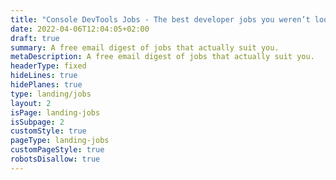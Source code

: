 ```yaml
---
title: "Console DevTools Jobs - The best developer jobs you weren’t looking for"
date: 2022-04-06T12:04:05+02:00
draft: true
summary: A free email digest of jobs that actually suit you.
metaDescription: A free email digest of jobs that actually suit you.
headerType: fixed
hideLines: true
hidePlanes: true
type: landing/jobs
layout: 2
isPage: landing-jobs
isSubpage: 2
customStyle: true
pageType: landing-jobs
customPageStyle: true
robotsDisallow: true
---
```

